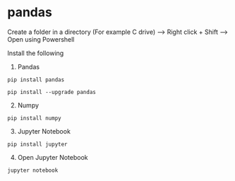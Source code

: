 # pandas
Create a folder in a directory (For example C drive) --> Right click + Shift --> Open using Powershell 

Install the following

1. Pandas
```
pip install pandas
```
```
pip install --upgrade pandas
```

2. Numpy
```
pip install numpy
```

3. Jupyter Notebook
```
pip install jupyter
```

4. Open Jupyter Notebook
```
jupyter notebook
```
